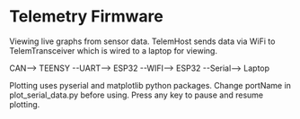 # Telemetry Firmware
Viewing live graphs from sensor data. TelemHost sends data via WiFi to TelemTransceiver which is wired to a laptop for viewing.

CAN--> TEENSY --UART--> ESP32 --WIFI--> ESP32 --Serial--> Laptop

Plotting uses pyserial and matplotlib python packages. Change portName in plot_serial_data.py before using. Press any key to pause and resume plotting.
